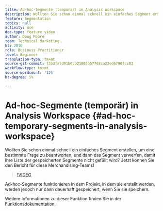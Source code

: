 ```yaml
---
title: Ad-hoc-Segmente (temporär) in Analysis Workspace
description: Wollten Sie schon einmal schnell ein einfaches Segment erstellen, um eine bestimmte Frage zu beantworten, und dann das Segment verwerfen, damit Ihre Liste der gespeicherten Segmente nicht gefüllt wird? Jetzt können Sie den Bericht für diese Merchandising-Teams!
feature: Segmentation
topics: null
activity: use
doc-type: feature video
author: Doug Moore
team: Technical Marketing
kt: 2010
role: Business Practitioner
level: Beginner
translation-type: tm+mt
source-git-commit: f3b3fa7d91b0cb21005b57768ca23ed6700fcc03
workflow-type: tm+mt
source-wordcount: '126'
ht-degree: 5%

---
```



# Ad-hoc-Segmente (temporär) in Analysis Workspace {#ad-hoc-temporary-segments-in-analysis-workspace}

Wollten Sie schon einmal schnell ein einfaches Segment erstellen, um eine bestimmte Frage zu beantworten, und dann das Segment verwerfen, damit Ihre Liste der gespeicherten Segmente nicht gefüllt wird? Jetzt können Sie den Bericht für diese Merchandising-Teams!

>[!VIDEO](https://video.tv.adobe.com/v/23978/?quality=12)

Ad-hoc-Segmente funktionieren in dem Projekt, in dem sie erstellt werden, werden jedoch nur dann dauerhaft gespeichert, wenn Sie sie speichern.

Weitere Informationen zu dieser Funktion finden Sie in der [Funktionsdokumentation](https://marketing.adobe.com/resources/help/en_US/analytics/analysis-workspace/t_freeform-project-segment.html).
